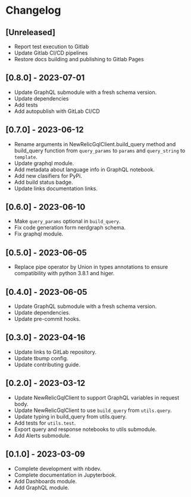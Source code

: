 # Changelog

## [Unreleased]

* Report test execution to Gitlab
* Update Gitlab CI/CD pipelines
* Restore docs building and publishing to Gitlab Pages

## [0.8.0] - 2023-07-01

* Update GraphQL submodule with a fresh schema version.
* Update dependencies
* Add tests
* Add autopublish with GitLab CI/CD

## [0.7.0] - 2023-06-12

* Rename arguments in NewRelicGqlClient.build_query method and build_query function from `query_params` to `params` and  `query_string` to `template`.
* Update graphql module.
* Add metadata about language info in GraphQL notebook.
* Add new clasifiers for PyPi.
* Add build status badge.
* Update links documentation links.

## [0.6.0] - 2023-06-10

* Make `query_params` optional in `build_query`.
* Fix code generation form nerdgraph schema.
* Fix graphql module.

## [0.5.0] - 2023-06-05

* Replace pipe operator by Union in types annotations to ensure compatibility with python 3.8.1 and higer.

## [0.4.0] - 2023-06-05

* Update GraphQL submodule with a fresh schema version.
* Update dependencies.
* Update pre-commit hooks.

## [0.3.0] - 2023-04-16

* Update links to GitLab repository.
* Update tbump config.
* Update contributing guide.

## [0.2.0] - 2023-03-12

* Update NewRelicGqlClient to support GraphQL variables in request body.
* Update NewRelicGqlClient to use `build_query` from `utils.query`.
* Update typing in build_query from utils.query.
* Add tests for `utils.test`.
* Export query and response notebooks to utils submodule.
* Add Alerts submodule.

## [0.1.0] - 2023-03-09

* Complete development with nbdev.
* Complete documentation in Jupyterbook.
* Add Dashboards module.
* Add GraphQL module.
